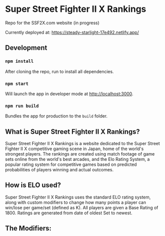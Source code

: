 # Super Street Fighter II X Rankings
Repo for the SSF2X.com website (in progress)

Currently deployed at: https://steady-starlight-17e492.netlify.app/

## Development

### `npm install`

After cloning the repo, run to install all dependencies.

### `npm start`

Will launch the app in developer mode at [http://localhost:3000](http://localhost:3000).

### `npm run build`

Bundles the app for production to the `build` folder.

## What is Super Street Fighter II X Rankings?

Super Street Fighter II X Rankings is a website dedicated to the Super Street Fighter II X competitive gaming scene in Japan, home of the world's strongest players. The rankings are created using match footage of game sets online from the world's best arcades, and the Elo Rating System, a popular rating system for competitive games based on predicted probabilities of players winning and actual outcomes.

## How is ELO used?

Super Street Fighter II X Rankings uses the standard ELO rating system, along with custom modifiers to change how many points a player can win/lose per game/set (defined as K). All players are given a Base Rating of 1800. Ratings are generated from date of oldest Set to newest.

## The Modifiers: